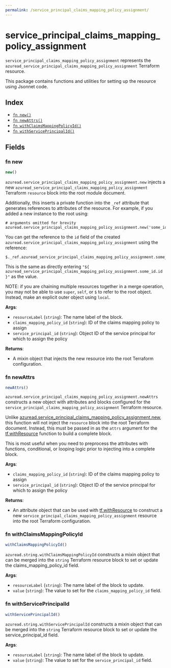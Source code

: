 ```yaml
---
permalink: /service_principal_claims_mapping_policy_assignment/
---
```


# service_principal_claims_mapping_policy_assignment

`service_principal_claims_mapping_policy_assignment` represents the `azuread_service_principal_claims_mapping_policy_assignment` Terraform resource.



This package contains functions and utilities for setting up the resource using Jsonnet code.


## Index

* [`fn new()`](#fn-new)
* [`fn newAttrs()`](#fn-newattrs)
* [`fn withClaimsMappingPolicyId()`](#fn-withclaimsmappingpolicyid)
* [`fn withServicePrincipalId()`](#fn-withserviceprincipalid)

## Fields

### fn new

```ts
new()
```


`azuread.service_principal_claims_mapping_policy_assignment.new` injects a new `azuread_service_principal_claims_mapping_policy_assignment` Terraform `resource`
block into the root module document.

Additionally, this inserts a private function into the `_ref` attribute that generates references to attributes of the
resource. For example, if you added a new instance to the root using:

    # arguments omitted for brevity
    azuread.service_principal_claims_mapping_policy_assignment.new('some_id')

You can get the reference to the `id` field of the created `azuread.service_principal_claims_mapping_policy_assignment` using the reference:

    $._ref.azuread_service_principal_claims_mapping_policy_assignment.some_id.get('id')

This is the same as directly entering `"${ azuread_service_principal_claims_mapping_policy_assignment.some_id.id }"` as the value.

NOTE: if you are chaining multiple resources together in a merge operation, you may not be able to use `super`, `self`,
or `$` to refer to the root object. Instead, make an explicit outer object using `local`.

**Args**:
  - `resourceLabel` (`string`): The name label of the block.
  - `claims_mapping_policy_id` (`string`): ID of the claims mapping policy to assign
  - `service_principal_id` (`string`): Object ID of the service principal for which to assign the policy

**Returns**:
- A mixin object that injects the new resource into the root Terraform configuration.


### fn newAttrs

```ts
newAttrs()
```


`azuread.service_principal_claims_mapping_policy_assignment.newAttrs` constructs a new object with attributes and blocks configured for the `service_principal_claims_mapping_policy_assignment`
Terraform resource.

Unlike [azuread.service_principal_claims_mapping_policy_assignment.new](#fn-serviceprincipalclaimsmappingpolicyassignmentnew), this function will not inject the `resource`
block into the root Terraform document. Instead, this must be passed in as the `attrs` argument for the
[tf.withResource](https://github.com/tf-libsonnet/core/tree/main/docs#fn-withresource) function to build a complete block.

This is most useful when you need to preprocess the attributes with functions, conditional, or looping logic prior to
injecting into a complete block.

**Args**:
  - `claims_mapping_policy_id` (`string`): ID of the claims mapping policy to assign
  - `service_principal_id` (`string`): Object ID of the service principal for which to assign the policy

**Returns**:
  - An attribute object that can be used with [tf.withResource](https://github.com/tf-libsonnet/core/tree/main/docs#fn-withresource) to construct a new `service_principal_claims_mapping_policy_assignment` resource into the root Terraform configuration.


### fn withClaimsMappingPolicyId

```ts
withClaimsMappingPolicyId()
```

`azuread.string.withClaimsMappingPolicyId` constructs a mixin object that can be merged into the `string`
Terraform resource block to set or update the claims_mapping_policy_id field.



**Args**:
  - `resourceLabel` (`string`): The name label of the block to update.
  - `value` (`string`): The value to set for the `claims_mapping_policy_id` field.


### fn withServicePrincipalId

```ts
withServicePrincipalId()
```

`azuread.string.withServicePrincipalId` constructs a mixin object that can be merged into the `string`
Terraform resource block to set or update the service_principal_id field.



**Args**:
  - `resourceLabel` (`string`): The name label of the block to update.
  - `value` (`string`): The value to set for the `service_principal_id` field.

